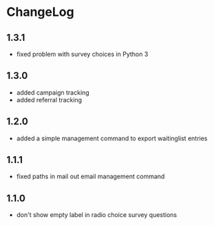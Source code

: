 # ChangeLog

## 1.3.1

- fixed problem with survey choices in Python 3

## 1.3.0

- added campaign tracking
- added referral tracking

## 1.2.0

- added a simple management command to export waitinglist entries

## 1.1.1

- fixed paths in mail out email management command

## 1.1.0

- don't show empty label in radio choice survey questions
